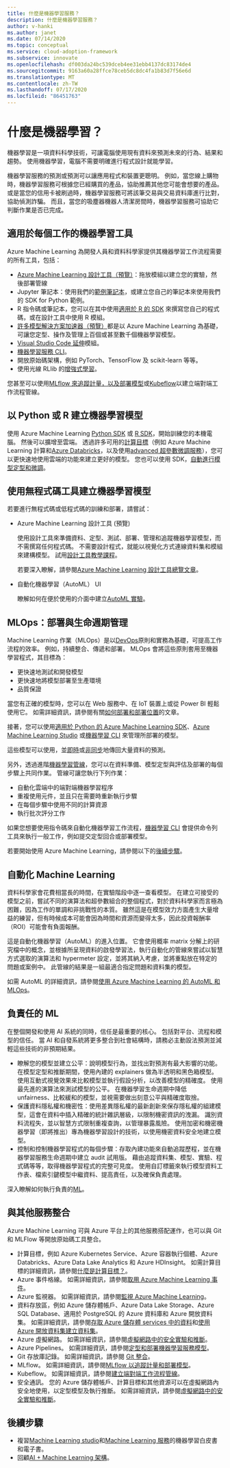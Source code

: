 ```yaml
---
title: 什麼是機器學習服務？
description: 什麼是機器學習服務？
author: v-hanki
ms.author: janet
ms.date: 07/14/2020
ms.topic: conceptual
ms.service: cloud-adoption-framework
ms.subservice: innovate
ms.openlocfilehash: df003da24bc539dceb4ee31ebb4137dc83174de4
ms.sourcegitcommit: 9163a60a28ffce78ceb5dc8dc4fa1b83d7f56e6d
ms.translationtype: MT
ms.contentlocale: zh-TW
ms.lasthandoff: 07/17/2020
ms.locfileid: "86451763"
---
```

<!-- cSpell:ignore scikit RLlib Jupyter MLflow Kubeflow -->

# <a name="what-is-machine-learning"></a>什麼是機器學習？

機器學習是一項資料科學技術，可讓電腦使用現有資料來預測未來的行為、結果和趨勢。 使用機器學習，電腦不需要明確進行程式設計就能學習。

機器學習服務的預測或預測可以讓應用程式和裝置更聰明。 例如，當您線上購物時，機器學習服務可根據您已經購買的產品，協助推薦其他您可能會想要的產品。 或是當您的信用卡被刷過時，機器學習服務可將該筆交易與交易資料庫進行比對，協助偵測詐騙。 而且，當您的吸塵器機器人清潔房間時，機器學習服務可協助它判斷作業是否已完成。

## <a name="machine-learning-tools-to-fit-each-task"></a>適用於每個工作的機器學習工具

Azure Machine Learning 為開發人員和資料科學家提供其機器學習工作流程需要的所有工具，包括：

- [Azure Machine Learning 設計工具（預覽）](https://docs.microsoft.com/azure/machine-learning/tutorial-designer-automobile-price-train-score)：拖放模組以建立您的實驗，然後部署管線
- Jupyter 筆記本：使用我們的[範例筆記本](https://github.com/Azure/MachineLearningNotebooks)，或建立您自己的筆記本來使用我們的 SDK for Python 範例。
- R 指令碼或筆記本，您可以在其中使用[適用於 R 的 SDK](https://azure.github.io/azureml-sdk-for-r/reference/index.html) 來撰寫您自己的程式碼，或在設計工具中使用 R 模組。
- [許多模型解決方案加速器（預覽）](https://github.com/microsoft/solution-accelerator-many-models)都是以 Azure Machine Learning 為基礎，可讓您定型、操作及管理上百個或甚至數千個機器學習模型。
- [Visual Studio Code 延伸](https://docs.microsoft.com/azure/machine-learning/tutorial-setup-vscode-extension)模組。
- [機器學習服務 CLI](https://docs.microsoft.com/azure/machine-learning/reference-azure-machine-learning-cli)。
- 開放原始碼架構，例如 PyTorch、TensorFlow 及 scikit-learn 等等。
- 使用光線 RLlib 的[增強式學習](https://docs.microsoft.com/azure/machine-learning/how-to-use-reinforcement-learning)。

您甚至可以使用[MLflow 來追蹤計量，以及部署模型](https://docs.microsoft.com/azure/machine-learning/how-to-use-mlflow)或[Kubeflow](https://www.kubeflow.org/docs/azure/)以建立端對端工作流程管線。

## <a name="build-machine-learning-models-in-python-or-r"></a>以 Python 或 R 建立機器學習模型

使用 Azure Machine Learning [Python SDK](https://docs.microsoft.com/python/api/overview/azure/ml/?view=azure-ml-py) 或 [R SDK](https://azure.github.io/azureml-sdk-for-r/reference/index.html)，開始訓練您的本機電腦。 然後可以擴增至雲端。 透過許多可用的[計算目標](https://docs.microsoft.com/azure/machine-learning/how-to-set-up-training-targets)（例如 Azure Machine Learning 計算和[Azure Databricks](https://docs.microsoft.com/azure/databricks/scenarios/what-is-azure-databricks)，以及使用[advanced 超參數微調服務](https://docs.microsoft.com/azure/machine-learning/how-to-tune-hyperparameters)），您可以更快速地使用雲端的功能來建立更好的模型。 您也可以使用 SDK，[自動進行模型定型和微調](https://docs.microsoft.com/azure/machine-learning/tutorial-auto-train-models)。

## <a name="build-machine-learning-models-with-no-code-tools"></a>使用無程式碼工具建立機器學習模型

若要進行無程式碼或低程式碼的訓練和部署，請嘗試：

- Azure Machine Learning 設計工具 (預覽)

  使用設計工具來準備資料、定型、測試、部署、管理和追蹤機器學習模型，而不需撰寫任何程式碼。 不需要設計程式，就能以視覺化方式連線資料集和模組來建構模型。 試用[設計工具教學課程](https://docs.microsoft.com/azure/machine-learning/tutorial-designer-automobile-price-train-score)。

  若要深入瞭解，請參閱[Azure Machine Learning 設計工具總覽文章](https://docs.microsoft.com/azure/machine-learning/concept-designer)。
- 自動化機器學習（AutoML） UI

  瞭解如何在便於使用的介面中建立[AutoML 實驗](https://docs.microsoft.com/azure/machine-learning/tutorial-first-experiment-automated-ml)。

## <a name="mlops-deploy-and-lifecycle-management"></a>MLOps：部署與生命週期管理

Machine Learning 作業（MLOps）是以[DevOps](https://azure.microsoft.com/overview/what-is-devops/)原則和實務為基礎，可提高工作流程的效率。 例如，持續整合、傳遞和部署。 MLOps 會將這些原則套用至機器學習程式，其目標為：

- 更快速地測試和開發模型
- 更快速地將模型部署至生產環境
- 品質保證

當您有正確的模型時，您可以在 Web 服務中、在 IoT 裝置上或從 Power BI 輕鬆使用它。 如需詳細資訊，請參閱有關[如何部署和部署位置](https://docs.microsoft.com/azure/machine-learning/how-to-deploy-and-where)的文章。

接著，您可以使用[適用於 Python 的 Azure Machine Learning SDK](https://docs.microsoft.com/python/api/overview/azure/ml/?view=azure-ml-py)、[Azure Machine Learning Studio](https://ml.azure.com/) 或[機器學習 CLI](https://docs.microsoft.com/azure/machine-learning/reference-azure-machine-learning-cli) 來管理所部署的模型。

這些模型可以使用，並[即時](https://docs.microsoft.com/azure/machine-learning/how-to-consume-web-service)或[非同步](https://docs.microsoft.com/azure/machine-learning/how-to-use-parallel-run-step)地傳回大量資料的預測。

另外，透過進階[機器學習管線](https://docs.microsoft.com/azure/machine-learning/concept-ml-pipelines)，您可以在資料準備、模型定型與評估及部署的每個步驟上共同作業。 管線可讓您執行下列作業：

- 自動化雲端中的端對端機器學習程序
- 重複使用元件，並且只在需要時重新執行步驟
- 在每個步驟中使用不同的計算資源
- 執行批次評分工作

如果您想要使用指令碼來自動化機器學習工作流程，[機器學習 CLI](https://docs.microsoft.com/azure/machine-learning/reference-azure-machine-learning-cli) 會提供命令列工具來執行一般工作，例如提交定型回合或部署模型。

若要開始使用 Azure Machine Learning，請參閱以下的[後續步驟](https://docs.microsoft.com/azure/machine-learning/overview-what-is-azure-ml#next-steps)。

## <a name="automated-machine-learning"></a>自動化 Machine Learning

資料科學家會花費相當長的時間，在實驗階段中逐一查看模型。 在建立可接受的模型之前，嘗試不同的演算法和超參數組合的整個程式，對於資料科學家而言極為困難，因為工作的單調和非挑戰性的本質。 雖然這是在模型效力方面產生大量增益的練習，但有時候成本可能會因為時間和資源而變得太多，因此投資報酬率（ROI）可能會有負面報酬。

這是自動化機器學習（AutoML）的進入位置。 它會使用概率 matrix 分解上的研究檔中的概念，並根據所呈現資料的啟發學習法，執行自動化的管線來嘗試以智慧方式選取的演算法和 hypermeter 設定，並將其納入考慮，並將重點放在特定的問題或案例中。 此管線的結果是一組最適合指定問題和資料集的模型。

如需 AutoML 的詳細資訊，請參閱[使用 Azure Machine Learning 的 AutoML 和 MLOps](https://azure.microsoft.com/blog/automated-machine-learning-and-mlops-with-azure-machine-learning/)。

## <a name="responsible-ml"></a>負責任的 ML

在整個開發和使用 AI 系統的同時，信任是最重要的核心。 包括對平台、流程和模型的信任。 當 AI 和自發系統將更多整合到社會結構時，請務必主動設法預測並減輕這些技術的非預期結果。

- 瞭解您的模型並建立公平：說明模型行為，並找出對預測有最大影響的功能。 在模型定型和推斷期間，使用內建的 explainers 做為半透明和黑色箱模型。 使用互動式視覺效果來比較模型並執行假設分析，以改善模型的精確度。 使用最先進的演算法來測試模型的公平。 在機器學習生命週期中降低 unfairness、比較緩和的模型，並視需要做出刻意公平與精確度取捨。
- 保護資料隱私權和機密性：使用差異隱私權的最新創新來保存隱私權的組建模型，這會在資料中插入精確的統計雜訊層級，以限制機密資訊的洩漏。 識別資料流程失，並以智慧方式限制重複查詢，以管理暴露風險。 使用加密和機密機器學習（即將推出）專為機器學習設計的技術，以使用機密資料安全地建立模型。
- 控制和控制機器學習程式的每個步驟：存取內建功能來自動追蹤歷程，並在機器學習服務生命週期中建立 audit 試用版。 藉由追蹤資料集、模型、實驗、程式碼等等，取得機器學習程式的完整可見度。 使用自訂標籤來執行模型資料工作表、檔索引鍵模型中繼資料、提高責任，以及確保負責處理。

深入瞭解如何執行負責的[ML](https://docs.microsoft.com/azure/machine-learning/concept-responsible-ml)。

## <a name="integration-with-other-services"></a>與其他服務整合

Azure Machine Learning 可與 Azure 平台上的其他服務搭配運作，也可以與 Git 和 MLFlow 等開放原始碼工具整合。

- 計算目標，例如 Azure Kubernetes Service、Azure 容器執行個體、Azure Databricks、Azure Data Lake Analytics 和 Azure HDInsight。 如需計算目標的詳細資訊，請參閱[什麼是計算目標？](https://docs.microsoft.com/azure/machine-learning/concept-compute-target)。
- Azure 事件格線。 如需詳細資訊，請參閱[取用 Azure Machine Learning 事件](https://docs.microsoft.com/azure/machine-learning/how-to-use-event-grid)。
- Azure 監視器。 如需詳細資訊，請參閱[監視 Azure Machine Learning](https://docs.microsoft.com/azure/machine-learning/monitor-azure-machine-learning)。
- 資料存放區，例如 Azure 儲存體帳戶、Azure Data Lake Storage、Azure SQL Database、適用於 PostgreSQL 的 Azure 資料庫和 Azure 開放資料集。 如需詳細資訊，請參閱[存取 Azure 儲存體 services 中的資料](https://docs.microsoft.com/azure/machine-learning/how-to-access-data)和[使用 Azure 開放資料集建立資料集](https://docs.microsoft.com/azure/machine-learning/how-to-create-register-datasets#create-datasets-with-azure-open-datasets)。
- Azure 虛擬網路。 如需詳細資訊，請參閱[虛擬網路中的安全實驗和推斷](https://docs.microsoft.com/azure/machine-learning/how-to-enable-virtual-network)。
- Azure Pipelines。 如需詳細資訊，請參閱[定型和部署機器學習服務模型](https://docs.microsoft.com/azure/devops/pipelines/targets/azure-machine-learning?view=azure-devops&tabs=yaml)。
- Git 存放庫記錄。 如需詳細資訊，請參閱 [Git 整合](https://docs.microsoft.com/azure/machine-learning/concept-train-model-git-integration)。
- MLflow。 如需詳細資訊，請參閱[MLflow 以追蹤計量和部署模型](https://docs.microsoft.com/azure/machine-learning/how-to-use-mlflow)。
- Kubeflow。 如需詳細資訊，請參閱[建立端對端工作流程管線](https://www.kubeflow.org/docs/azure/)。
- 安全通訊。 您的 Azure 儲存體帳戶、計算目標和其他資源可以在虛擬網路內安全地使用，以定型模型及執行推斷。 如需詳細資訊，請參閱[虛擬網路中的安全實驗和推斷](https://docs.microsoft.com/azure/machine-learning/how-to-enable-virtual-network)。

## <a name="next-steps"></a>後續步驟

- 複習[Machine Learning studio](https://azure.microsoft.com/resources/whitepapers/search/?service=machine-learning-studio)和[Machine Learning 服務](https://azure.microsoft.com/resources/whitepapers/search/?service=machine-learning-service)的機器學習白皮書和電子書。
- 回顧[AI + Machine Learning 架構](https://docs.microsoft.com/azure/architecture/browse/)。
